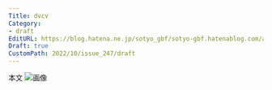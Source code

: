 ```yaml
---
Title: dvcv
Category:
- draft
EditURL: https://blog.hatena.ne.jp/sotyo_gbf/sotyo-gbf.hatenablog.com/atom/entry/4207112889924044030
Draft: true
CustomPath: 2022/10/issue_247/draft
---
```


本文
![画像](image/unnamed.png.png)
